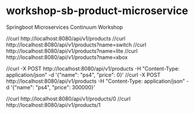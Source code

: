 # workshop-sb-product-microservice
Springboot Microservices Continuum Workshop


//curl http://localhost:8080/api/v1/products
//curl http://localhost:8080/api/v1/products?name=switch
//curl http://localhost:8080/api/v1/products?name=lite
//curl http://localhost:8080/api/v1/products?name=xbox

//curl -X POST http://localhost:8080/api/v1/products -H "Content-Type: application/json" -d '{"name": "ps4", "price": 0}'
//curl -X POST http://localhost:8080/api/v1/products -H "Content-Type: application/json" -d '{"name": "ps4", "price": 300000}'

//curl http://localhost:8080/api/v1/products/0
//curl http://localhost:8080/api/v1/products/1